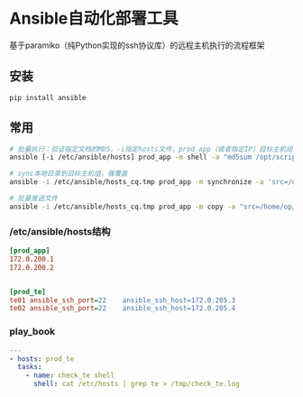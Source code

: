 # Ansible自动化部署工具

基于paramiko（纯Python实现的ssh协议库）的远程主机执行的流程框架

## 安装

`pip install ansible`

## 常用

```bash
# 批量执行：验证指定文档的MD5，-i指定hosts文件，prod_app（或者指定IP）目标主机组
ansible [-i /etc/ansible/hosts] prod_app -m shell -a "md5sum /opt/scripts/tools.py"

# sync本地目录到目标主机组，强覆盖
ansible -i /etc/ansible/hosts_cq.tmp prod_app -m synchronize -a 'src=/opt/scripts/git/ dest=/opt/scripts/tools/ delete=yes'

# 批量推送文件
ansible -i /etc/ansible/hosts_cq.tmp prod_app -m copy -a "src=/home/op/shell/install.sh dest=/home/op/shell/install.sh"
```

### /etc/ansible/hosts结构

```ini
[prod_app]
172.0.200.1
172.0.200.2


[prod_te]
te01 ansible_ssh_port=22    ansible_ssh_host=172.0.205.3
te02 ansible_ssh_port=22    ansible_ssh_host=172.0.205.4
```

### play_book

```yml
---
- hosts: prod_te
  tasks:
    - name: check_te shell
      shell: cat /etc/hosts | grep te > /tmp/check_te.log
```